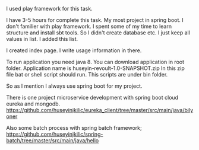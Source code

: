 I used play framework for this task.

I have 3-5 hours for complete this task.
My most project in spring boot.
I don't familier with play framework. 
I spent some of my time to learn structure and install sbt tools.
So I didn't create database etc. 
I just keep all values in list. I added this list.

I created index page. I write usage information in there.

To run application you need java 8. 
You can download application in root folder. Application name is huseyin-revoult-1.0-SNAPSHOT.zip
In this zip file bat or shell script should run. This scripts are under bin folder. 

So as I mention I always use spring boot for my project.

There is one project microservice development with spring boot cloud eureka and mongodb.
https://github.com/huseyinjkilic/eureka_client/tree/master/src/main/java/bilyoner

Also some batch process with spring batch framework; 
https://github.com/huseyinjkilic/spring-batch/tree/master/src/main/java/hello


